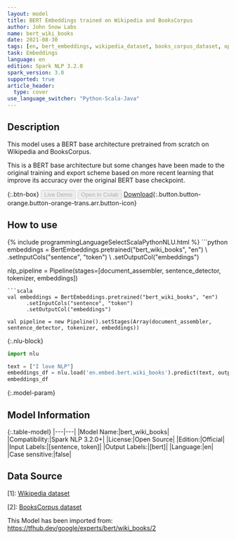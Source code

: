 ```yaml
---
layout: model
title: BERT Embeddings trained on Wikipedia and BooksCorpus
author: John Snow Labs
name: bert_wiki_books
date: 2021-08-30
tags: [en, bert_embeddings, wikipedia_dataset, books_corpus_dataset, open_source]
task: Embeddings
language: en
edition: Spark NLP 3.2.0
spark_version: 3.0
supported: true
article_header:
  type: cover
use_language_switcher: "Python-Scala-Java"
---
```


## Description

This model uses a BERT base architecture pretrained from scratch on Wikipedia and BooksCorpus.

This is a BERT base architecture but some changes have been made to the original training and export scheme based on more recent learning that improve its accuracy over the original BERT base checkpoint.

{:.btn-box}
<button class="button button-orange" disabled>Live Demo</button>
<button class="button button-orange" disabled>Open in Colab</button>
[Download](https://s3.amazonaws.com/auxdata.johnsnowlabs.com/public/models/bert_wiki_books_en_3.2.0_3.0_1630328923814.zip){:.button.button-orange.button-orange-trans.arr.button-icon}

## How to use



<div class="tabs-box" markdown="1">
{% include programmingLanguageSelectScalaPythonNLU.html %}
```python
embeddings = BertEmbeddings.pretrained("bert_wiki_books", "en") \
      .setInputCols("sentence", "token") \
      .setOutputCol("embeddings")

nlp_pipeline = Pipeline(stages=[document_assembler, sentence_detector, tokenizer, embeddings])

```
```scala
val embeddings = BertEmbeddings.pretrained("bert_wiki_books", "en")
      .setInputCols("sentence", "token")
      .setOutputCol("embeddings")

val pipeline = new Pipeline().setStages(Array(document_assembler, sentence_detector, tokenizer, embeddings))

```

{:.nlu-block}
```python
import nlu

text = ["I love NLP"]
embeddings_df = nlu.load('en.embed.bert.wiki_books').predict(text, output_level='token')
embeddings_df

```
</div>

{:.model-param}
## Model Information

{:.table-model}
|---|---|
|Model Name:|bert_wiki_books|
|Compatibility:|Spark NLP 3.2.0+|
|License:|Open Source|
|Edition:|Official|
|Input Labels:|[sentence, token]|
|Output Labels:|[bert]|
|Language:|en|
|Case sensitive:|false|

## Data Source

[1]: [Wikipedia dataset](https://dumps.wikimedia.org/)

[2]: [BooksCorpus dataset](http://yknzhu.wixsite.com/mbweb)

This Model has been imported from: https://tfhub.dev/google/experts/bert/wiki_books/2